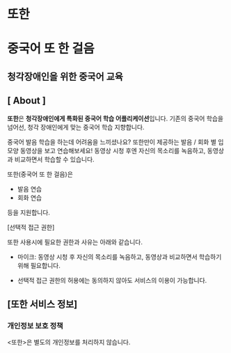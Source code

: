 # 또한

# 중국어 또 한 걸음
## 청각장애인을 위한 중국어 교육

## [ About ]

**또한**은 **청각장애인에게 특화된 중국어 학습 어플리케이션**입니다.
기존의 중국어 학습을 넘어선, 청각 장애인에게 맞는 중국어 학습 지향합니다.

중국어 발음 학습을 하는데 어려움을 느끼셨나요?
또한만이 제공하는 발음 / 회화 별 입모양 동영상을 보고 연습해보세요!
동영상 시청 후엔 자신의 목소리를 녹음하고, 동영상과 비교하면서 학습할 수 있습니다.

또한(중국어 또 한 걸음)은

- 발음 연습
- 회화 연습

등을 지원합니다.

[선택적 접근 권한]

또한 사용시에 필요한 권한과 사유는 아래와 같습니다.
- 마이크: 동영상 시청 후 자신의 목소리를 녹음하고, 동영상과 비교하면서 학습하기 위해 필요합니다.

* 선택적 접근 권한의 허용에는 동의하지 않아도 서비스의 이용이 가능합니다.

## [또한 서비스 정보]

### 개인정보 보호 정책

<또한>은 별도의 개인정보를 처리하지 않습니다.
